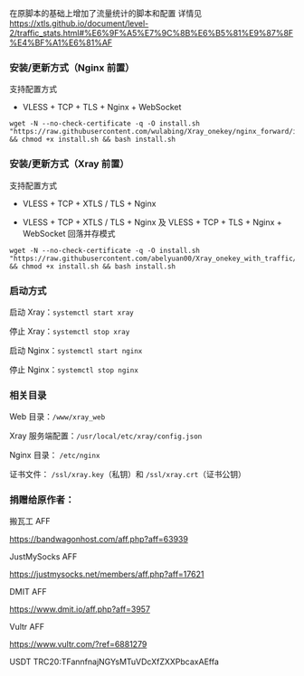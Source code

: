 在原脚本的基础上增加了流量统计的脚本和配置
详情见 https://xtls.github.io/document/level-2/traffic_stats.html#%E6%9F%A5%E7%9C%8B%E6%B5%81%E9%87%8F%E4%BF%A1%E6%81%AF


### 安装/更新方式（Nginx 前置）

支持配置方式

- VLESS + TCP + TLS + Nginx + WebSocket

```
wget -N --no-check-certificate -q -O install.sh "https://raw.githubusercontent.com/wulabing/Xray_onekey/nginx_forward/install.sh" && chmod +x install.sh && bash install.sh
```

### 安装/更新方式（Xray 前置）

支持配置方式

- VLESS + TCP + XTLS / TLS  + Nginx

- VLESS + TCP + XTLS / TLS  + Nginx 及 VLESS + TCP + TLS + Nginx + WebSocket 回落并存模式

```
wget -N --no-check-certificate -q -O install.sh "https://raw.githubusercontent.com/abelyuan00/Xray_onekey_with_traffic/main/install.sh" && chmod +x install.sh && bash install.sh
```


### 启动方式

启动 Xray：`systemctl start xray`

停止 Xray：`systemctl stop xray`

启动 Nginx：`systemctl start nginx`

停止 Nginx：`systemctl stop nginx`

### 相关目录

Web 目录：`/www/xray_web`

Xray 服务端配置：`/usr/local/etc/xray/config.json`

Nginx 目录： `/etc/nginx`

证书文件： `/ssl/xray.key`（私钥）和 `/ssl/xray.crt`（证书公钥）

### 捐赠给原作者：

搬瓦工 AFF

https://bandwagonhost.com/aff.php?aff=63939

JustMySocks AFF

https://justmysocks.net/members/aff.php?aff=17621

DMIT AFF

https://www.dmit.io/aff.php?aff=3957

Vultr AFF

https://www.vultr.com/?ref=6881279

USDT
TRC20:TFannfnajNGYsMTuVDcXfZXXPbcaxAEffa


